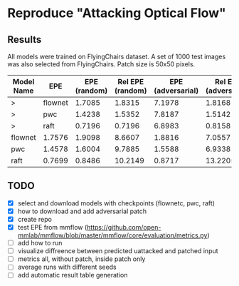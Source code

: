 # Reproduce "Attacking Optical Flow"

## Results
All models were trained on FlyingChairs dataset. A set of 1000 test images was also selected from FlyingChairs. Patch size is 50x50 pixels.

| Model Name | EPE | EPE (random) | Rel EPE (random) | EPE (adversarial) | Rel EPE (adversarial) | Time |
| ---------- | --- | ------------ | ---------------- | ----------------- | --------------------- | ---- |
> | flownet | 1.7085 | 1.8315 | 7.1978 | 1.8168 | 6.3381  | 5s  |
> | pwc     | 1.4238 | 1.5352 | 7.8187 | 1.5142 | 6.3496  | 7s  |
> | raft    | 0.7196 | 0.7196 | 6.8983 | 0.8158 | 13.3641 | 18s |
| flownet | 1.7576 | 1.9098 | 8.6607  | 1.8816 | 7.0557  | 55s      |
| pwc     | 1.4578 | 1.6004 | 9.7885  | 1.5588 | 6.9338  | 1m 16s   |
| raft    | 0.7699 | 0.8486 | 10.2149 | 0.8717 | 13.2205 | 3m 2s    |

## TODO
- [x] select and download models with checkpoints (flownetc, pwc, raft)
- [x] how to download and add adversarial patch
- [x] create repo
- [x] test EPE from mmflow (https://github.com/open-mmlab/mmflow/blob/master/mmflow/core/evaluation/metrics.py)
- [ ] add how to run
- [ ] visualize diffreence between predicted uattacked and patched input
- [ ] metrics all, without patch, inside patch only
- [ ] average runs with different seeds
- [ ] add automatic result table generation
